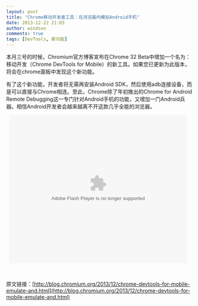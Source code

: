 ```yaml
---
layout: post
title: "Chrome移动开发者工具：在浏览器内模拟Android手机"
date: 2013-12-22 21:03
author: windson
comments: true
tags: [DevTools, 新功能]
---
```

本月三号的时候，Chromium官方博客宣布在Chrome 32 Beta中增加一个名为：移动开发（Chrome DevTools for Mobile）的新工具。如果您已更新为此版本，将会在chrome面板中发现这个新功能。

有了这个新功能，开发者将无需再安装Android SDK，然后使用adb连接设备，而是可以直接与Chrome相连。至此，Chrome除了年初推出的Chrome for Android Remote Debugging这一专门针对Android手机的功能，又增加一门Android兵器。相信Android开发者会越来越离不开这款几乎全能的浏览器。

&nbsp;
<object width="480" height="400" classid="clsid:d27cdb6e-ae6d-11cf-96b8-444553540000" codebase="http://download.macromedia.com/pub/shockwave/cabs/flash/swflash.cab#version=6,0,40,0" align="middle"><param name="src" value="http://player.youku.com/player.php/sid/XNjQzNDY3NDIw/v.swf" /><param name="allowfullscreen" value="true" /><param name="quality" value="high" /><param name="allowscriptaccess" value="always" /><embed width="480" height="400" type="application/x-shockwave-flash" src="http://player.youku.com/player.php/sid/XNjQzNDY3NDIw/v.swf" allowfullscreen="true" quality="high" allowscriptaccess="always" align="middle" /></object>

&nbsp;

原文链接：[http://blog.chromium.org/2013/12/chrome-devtools-for-mobile-emulate-and.html](http://blog.chromium.org/2013/12/chrome-devtools-for-mobile-emulate-and.html)
